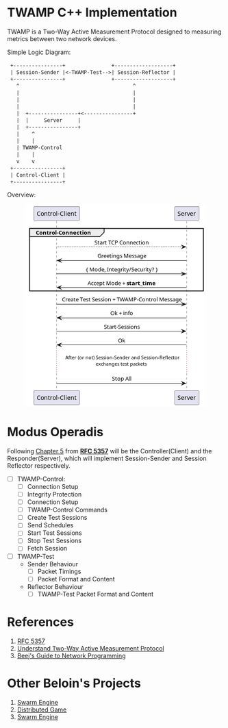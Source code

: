 # TWAMP C++ Implementation

TWAMP is a Two-Way Active Measurement Protocol designed to measuring metrics between two
network devices.

Simple Logic Diagram:

```
 +----------------+               +-------------------+
 | Session-Sender |<-TWAMP-Test-->| Session-Reflector |
 +----------------+               +-------------------+
   ^                                     ^
   |                                     |
   |                                     |
   |                                     |
   |  +----------------+<----------------+
   |  |     Server     |
   |  +----------------+
   |    ^
   |    |
   | TWAMP-Control
   |    |
   v    v
 +----------------+
 | Control-Client |
 +----------------+
```

Overview:

<div style="text-align: center;">
    <img src="./resources/Twamp_overall_CLIENT_SERVER.png" alt="Control-Connection Sequence Diagram">
</div>

# Modus Operadis

Following [Chapter 5][5] from [__RFC 5357__][1] will be the Controller(Client) and
the Responder(Server), which will implement Session-Sender and Session Reflector respectively.

- [ ] TWAMP-Control:
    - [ ] Connection Setup
    - [ ] Integrity Protection
    - [ ] Connection Setup
    - [ ] TWAMP-Control Commands
    - [ ] Create Test Sessions
    - [ ] Send Schedules
    - [ ] Start Test Sessions
    - [ ] Stop Test Sessions
    - [ ] Fetch Session
- [ ] TWAMP-Test
    - Sender Behaviour
        - [ ] Packet Timings
        - [ ] Packet Format and Content
    - Reflector Behaviour
        - [ ] TWAMP-Test Packet Format and Content

# References

[1]:https://datatracker.ietf.org/doc/html/rfc5357

[2]:https://www.juniper.net/documentation/us/en/software/junos/flow-monitoring/topics/concept/twamp-overview.html

[3]:https://beej.us/guide/bgnet/

[5]:https://datatracker.ietf.org/doc/html/rfc5357#section-5

1. [RFC 5357][1]
2. [Understand Two-Way Active Measurement Protocol][2]
3. [Beej's Guide to Network Programming][3]

# Other Beloin's Projects

1. [Swarm Engine](https://github.com/Beloin/SwarmEngine)
1. [Distributed Game](https://github.com/Beloin/DistributedGame)
1. [Swarm Engine](https://github.com/Beloin/LCD_Rasp_Weather)

